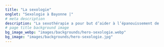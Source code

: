 ```yaml
---
title: "La sexologie"
onglet: "Sexologie à Bayonne |"
# meta description
description: "La sexothérapie a pour but d’aider à l’épanouissement de l’être humain dans sa vie personnelle, relationnelle, affective, sentimentale, amoureuse, intime, sexuelle."
# page title background image
bg_image_webp: "images/backgrounds/hero-sexologie.webp"
bg_image: "images/backgrounds/hero-sexologie.jpg"
---
```


